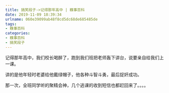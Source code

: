 ```yaml
---
title: 搞笑段子->记得那年高中 | 糗事百科
date: 2019-11-09 18:39:34
urlname: 060e39099ab48f8cd5dc68de685485de
tags: 
- 糗事百科
categories:
- 糗事百科
- 搞笑段子
---
```

记得那年高中，我们校长喝醉了，跑到我们班把老师轰下讲台，说要亲自给我们上一课。

讲的是他年轻时老婆给他戴绿帽子，他各种斗智斗勇，最后捉奸成功。

那一次，全班同学听的聚精会神，几个逃课的收到短信也都赶回来了。。。。


